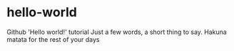 # hello-world
Github 'Hello world!' tutorial
Just a few words, a short thing to say. 
Hakuna matata for the rest of your days
